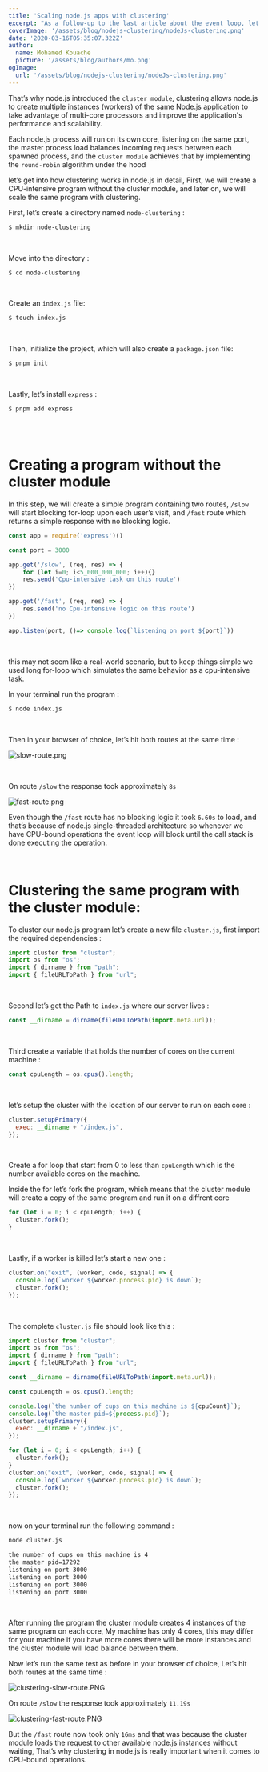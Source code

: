 ```yaml
---
title: 'Scaling node.js apps with clustering'
excerpt: "As a follow-up to the last article about the event loop, let's go deeper into how to scale node.js apps with clustering."
coverImage: '/assets/blog/nodejs-clustering/nodeJs-clustering.png'
date: '2020-03-16T05:35:07.322Z'
author:
  name: Mohamed Kouache
  picture: '/assets/blog/authors/mo.png'
ogImage:
  url: '/assets/blog/nodejs-clustering/nodeJs-clustering.png'
---
```




That’s why node.js introduced the `cluster module`, 
clustering allows node.js to create multiple instances (workers) of the same Node.js application to take advantage of multi-core processors and improve the application's performance and scalability.<br>

Each node.js process will run on its own core, listening on the same port, 
the master process load balances incoming requests between each  spawned process, 
and the `cluster module` achieves that by implementing the `round-robin` algorithm under the hood

let’s get into how clustering works in node.js in detail, First, we will create a CPU-intensive program without the cluster module, and later on, we will scale the same program with clustering.

First, let’s create a directory named  `node-clustering` :

```bash
$ mkdir node-clustering
```

<br>

Move into the directory :

```bash
$ cd node-clustering
```

<br>

Create an `index.js` file:

```bash
$ touch index.js
```

<br>

Then, initialize the project, which will also create a `package.json` file:

```bash
$ pnpm init
```

<br>

Lastly, let’s install `express` : 

```bash
$ pnpm add express
```

<br>
<br>

# Creating a program without the cluster module

In this step, we will create a simple program containing two routes, `/slow` will start blocking for-loop upon each user’s visit, and `/fast` route which returns a simple response with no blocking logic.

```javascript
const app = require('express')()

const port = 3000

app.get('/slow', (req, res) => {
    for (let i=0; i<5_000_000_000; i++){}
    res.send('Cpu-intensive task on this route')
})

app.get('/fast', (req, res) => {
    res.send('no Cpu-intensive logic on this route')
})

app.listen(port, ()=> console.log(`listening on port ${port}`))
```

<br>

this may not seem like a real-world scenario, but to keep things simple we used long for-loop which simulates the same behavior as a cpu-intensive task.

In your terminal run the program :

```bash
$ node index.js
```

<br>

Then in your browser of choice, let’s hit both routes at the same time :

![slow-route.png](/assets/blog/nodejs-clustering/slow-route.png)

<br>

On route `/slow` the response took approximately `8s`

![fast-route.png](/assets/blog/nodejs-clustering/fast-route.png)


Even though the `/fast` route has no blocking logic it took `6.60s` to load, and that’s because of node.js single-threaded architecture so whenever we have CPU-bound operations the event loop will block until the call stack is done executing the operation.

<br>

# Clustering the same program with the cluster module:

To cluster our node.js program let’s create a new file `cluster.js`, first import the required dependencies :

```javascript
import cluster from "cluster";
import os from "os";
import { dirname } from "path";
import { fileURLToPath } from "url";
```

<br>

Second let’s get the Path to `index.js`  where our server lives :

```javascript
const __dirname = dirname(fileURLToPath(import.meta.url));
```

<br>

Third create a variable that holds the number of cores on the current machine :

```javascript
const cpuLength = os.cpus().length;
```

<br>

let’s setup the cluster with the location of our server to run on each core :

```javascript
cluster.setupPrimary({
  exec: __dirname + "/index.js",
});
```

<br>

Create a for loop that start from 0 to less than `cpuLength` which is the number available cores on the machine.

Inside the for let’s fork the program, which means that the cluster module will create a copy of the same program and run it on a diffrent core

```javascript
for (let i = 0; i < cpuLength; i++) {
  cluster.fork();
}
```

<br>

Lastly, if a worker is killed let’s start a new one :

```javascript
cluster.on("exit", (worker, code, signal) => {
  console.log(`worker ${worker.process.pid} is down`);
  cluster.fork();
});
```

<br>

The complete `cluster.js` file should look like this :

```javascript
import cluster from "cluster";
import os from "os";
import { dirname } from "path";
import { fileURLToPath } from "url";

const __dirname = dirname(fileURLToPath(import.meta.url));

const cpuLength = os.cpus().length;

console.log(`the number of cups on this machine is ${cpuCount}`);
console.log(`the master pid=${process.pid}`);
cluster.setupPrimary({
  exec: __dirname + "/index.js",
});

for (let i = 0; i < cpuLength; i++) {
  cluster.fork();
}
cluster.on("exit", (worker, code, signal) => {
  console.log(`worker ${worker.process.pid} is down`);
  cluster.fork();
});
```

<br>

now on your terminal run the following command :

```bash
node cluster.js

the number of cups on this machine is 4
the master pid=17292
listening on port 3000
listening on port 3000
listening on port 3000
listening on port 3000
```

<br>

After running the program the cluster module creates 4 instances of the same program on each core, My machine has only 4 cores, this may differ for your machine if you have more cores there will be more instances and the cluster module will load balance between them.

Now let’s run the same test as before in your browser of choice, Let’s hit both routes at the same time :

![clustering-slow-route.PNG](/assets/blog/nodejs-clustering/clustering-slow-route.png)

On route `/slow` the response took approximately `11.19s` 

![clustering-fast-route.PNG](/assets/blog/nodejs-clustering/clustering-fast-route.png)

But the `/fast` route now took only `16ms`  and that was because the cluster module loads the request to other available node.js instances without waiting, That’s why clustering in node.js is really important when it comes to CPU-bound operations.
